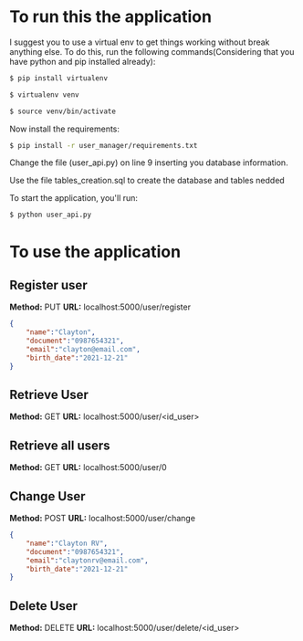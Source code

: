 To run this the application 
===========================

I suggest you to use a virtual env to get things working without break anything else. 
To do this, run the following commands(Considering that you have python and pip installed already):

```bash
$ pip install virtualenv

$ virtualenv venv 

$ source venv/bin/activate
```

Now install the requirements:

```bash
$ pip install -r user_manager/requirements.txt
```

Change the file (user_api.py) on line 9 inserting you database information.

Use the file tables_creation.sql to create the database and tables nedded

To start the application, you'll run:

```bash
$ python user_api.py
```

To use the application
======================

Register user
-----------
**Method:** PUT 
**URL:** localhost:5000/user/register
```json
{
	"name":"Clayton",
	"document":"0987654321",
	"email":"clayton@email.com",
	"birth_date":"2021-12-21"
}
```

Retrieve User
-----------
**Method:** GET
**URL:** localhost:5000/user/<id_user>

Retrieve all users
------------------
**Method:** GET
**URL:** localhost:5000/user/0

Change User
-----------
**Method:** POST
**URL:** localhost:5000/user/change
```json
{
	"name":"Clayton RV",
	"document":"0987654321",
	"email":"claytonrv@email.com",
	"birth_date":"2021-12-21"
}
```
Delete User
-----------
**Method:** DELETE
**URL:** localhost:5000/user/delete/<id_user>
